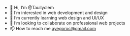 - 👋 Hi, I’m @Taullyclem
- 👀 I’m interested in web development and design
- 🌱 I’m currently learning web design and UI/UX
- 💞️ I’m looking to collaborate on professional web projects
- 📫 How to reach me ayegoroc@gmail.com

<!---
Taullyclem/Taullyclem is a ✨ special ✨ repository because its `README.md` (this file) appears on your GitHub profile.
You can click the Preview link to take a look at your changes.
--->
